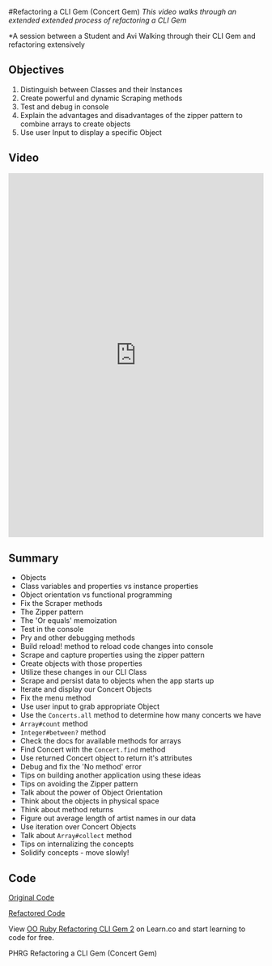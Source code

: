 #Refactoring a CLI Gem (Concert Gem)
​*This video walks through an extended extended process of refactoring a CLI Gem*​

*A session between a Student and Avi Walking through their CLI Gem and refactoring extensively

## Objectives

1. Distinguish between Classes and their Instances
2. Create powerful and dynamic Scraping methods
3. Test and debug in console
4. Explain the advantages and disadvantages of the zipper pattern to combine arrays to create objects
5. Use user Input to display a specific Object


## Video

<iframe width="100%" height="720" src="https://www.youtube.com/embed/Lt0oyHiKWIw?rel=0&amp;showinfo=0" frameborder="0" allowfullscreen></iframe>


## Summary

* Objects 
 * Class variables and properties vs instance properties
 * Object orientation vs functional programming
* Fix the Scraper methods
* The Zipper pattern
* The 'Or equals' memoization 
* Test in the console
 * Pry and other debugging methods
 * Build reload! method to reload code changes into console
* Scrape and capture properties using the zipper pattern
 * Create objects with those properties
* Utilize these changes in our CLI Class
 * Scrape and persist data to objects when the app starts up
* Iterate and display our Concert Objects
 * Fix the menu method
* Use user input to grab appropriate Object
 * Use the `Concerts.all` method to determine how many concerts we have
 * `Array#count` method
 * `Integer#between?` method
 * Check the docs for available methods for arrays 
* Find Concert with the `Concert.find` method
* Use returned Concert object to return it's attributes
* Debug and fix the 'No method' error   
* Tips on building another application using these ideas
* Tips on avoiding the Zipper pattern
* Talk about the power of Object Orientation
 * Think about the objects in physical space
 * Think about method returns
* Figure out average length of artist names in our data
 * Use iteration over Concert Objects
 * Talk about `Array#collect` method
* Tips on internalizing the concepts
 * Solidify concepts - move slowly!


## Code

[Original Code](https://github.com/benser1/cli-upcoming-concerts/tree/8652e5c285ca779fd2fa94f0490f726a0ec22b6f)

[Refactored Code](https://github.com/benser1/cli-upcoming-concerts)
<p class='util--hide'>View <a href='https://learn.co/lessons/oo-ruby-refactoring-cli-gem-2'>OO Ruby Refactoring CLI Gem 2</a> on Learn.co and start learning to code for free.</p>
<p data-visibility='hidden'>PHRG Refactoring a CLI Gem (Concert Gem)</p>